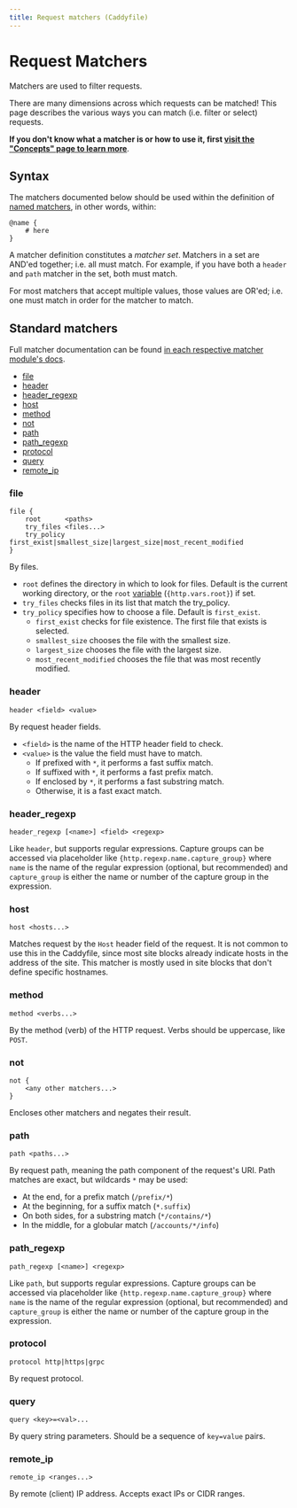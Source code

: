 ```yaml
---
title: Request matchers (Caddyfile)
---
```


# Request Matchers

Matchers are used to filter requests.

There are many dimensions across which requests can be matched! This page describes the various ways you can match (i.e. filter or select) requests.

**If you don't know what a matcher is or how to use it, first [visit the "Concepts" page to learn more](/docs/caddyfile/concepts#matchers)**.


## Syntax

The matchers documented below should be used within the definition of [named matchers](/docs/caddyfile/concepts#named-matcher), in other words, within:

```
@name {
	# here
}
```

A matcher definition constitutes a _matcher set_. Matchers in a set are AND'ed together; i.e. all must match. For example, if you have both a `header` and `path` matcher in the set, both must match.

For most matchers that accept multiple values, those values are OR'ed; i.e. one must match in order for the matcher to match.

## Standard matchers

Full matcher documentation can be found [in each respective matcher module's docs](/docs/json/apps/http/servers/routes/match/).

- [file](#file)
- [header](#header)
- [header_regexp](#header-regexp)
- [host](#host)
- [method](#method)
- [not](#not)
- [path](#path)
- [path_regexp](#path-regexp)
- [protocol](#protocol)
- [query](#query)
- [remote_ip](#remote-ip)


### file

```
file {
	root      <paths>
	try_files <files...>
	try_policy first_exist|smallest_size|largest_size|most_recent_modified
}
```

By files.

- `root` defines the directory in which to look for files. Default is the current working directory, or the `root` [variable](https://caddyserver.com/docs/json/apps/http/servers/errors/routes/handle/vars/) (`{http.vars.root}`) if set.
- `try_files` checks files in its list that match the try_policy.
- `try_policy` specifies how to choose a file. Default is `first_exist`.
	- `first_exist` checks for file existence. The first file that exists is selected.
	- `smallest_size` chooses the file with the smallest size.
	- `largest_size` chooses the file with the largest size.
	- `most_recent_modified` chooses the file that was most recently modified.


### header

```
header <field> <value>
```

By request header fields.

- `<field>` is the name of the HTTP header field to check.
- `<value>` is the value the field must have to match.
	- If prefixed with `*`, it performs a fast suffix match.
	- If suffixed with `*`, it performs a fast prefix match.
	- If enclosed by `*`, it performs a fast substring match.
	- Otherwise, it is a fast exact match.


### header_regexp

```
header_regexp [<name>] <field> <regexp>
```

Like `header`, but supports regular expressions. Capture groups can be accessed via placeholder like `{http.regexp.name.capture_group}` where `name` is the name of the regular expression (optional, but recommended) and `capture_group` is either the name or number of the capture group in the expression.


### host

```
host <hosts...>
```

Matches request by the `Host` header field of the request. It is not common to use this in the Caddyfile, since most site blocks already indicate hosts in the address of the site. This matcher is mostly used in site blocks that don't define specific hostnames.


### method

```
method <verbs...>
```

By the method (verb) of the HTTP request. Verbs should be uppercase, like `POST`.


### not

```
not {
	<any other matchers...>
}
```

Encloses other matchers and negates their result.


### path

```
path <paths...>
```

By request path, meaning the path component of the request's URI. Path matches are exact, but wildcards `*` may be used:

- At the end, for a prefix match (`/prefix/*`)
- At the beginning, for a suffix match (`*.suffix`)
- On both sides, for a substring match (`*/contains/*`)
- In the middle, for a globular match (`/accounts/*/info`)


### path_regexp

```
path_regexp [<name>] <regexp>
```

Like `path`, but supports regular expressions. Capture groups can be accessed via placeholder like `{http.regexp.name.capture_group}` where `name` is the name of the regular expression (optional, but recommended) and `capture_group` is either the name or number of the capture group in the expression.


### protocol

```
protocol http|https|grpc
```

By request protocol.


### query

```
query <key>=<val>...
```

By query string parameters. Should be a sequence of `key=value` pairs.


### remote_ip

```
remote_ip <ranges...>
```

By remote (client) IP address. Accepts exact IPs or CIDR ranges.
